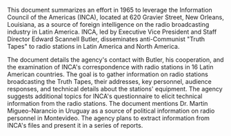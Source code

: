 This document summarizes an effort in 1965 to leverage the Information Council of the Americas (INCA), located at 620 Gravier Street, New Orleans, Louisiana, as a source of foreign intelligence on the radio broadcasting industry in Latin America. INCA, led by Executive Vice President and Staff Director Edward Scannell Butler, disseminates anti-Communist "Truth Tapes" to radio stations in Latin America and North America.

The document details the agency's contact with Butler, his cooperation, and the examination of INCA's correspondence with radio stations in 16 Latin American countries. The goal is to gather information on radio stations broadcasting the Truth Tapes, their addresses, key personnel, audience responses, and technical details about the stations' equipment. The agency suggests additional topics for INCA's questionnaire to elicit technical information from the radio stations. The document mentions Dr. Martin Migueo-Narancio in Uruguay as a source of political information on radio personnel in Montevideo. The agency plans to extract information from INCA's files and present it in a series of reports.
